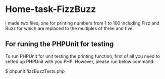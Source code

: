 # Home-task-FizzBuzz
I made two files, one for printing numbers from 1 to 100 including Fizz and Buzz for which are replaced to the multiples of three and five.

## For runing the PHPUnit for testing
To run PHPUnit for unit testing the printing function, first of all you need to setted up PHPUnit with you PHP. However, please run below command:

$ phpunit fizzBuzzTests.php
